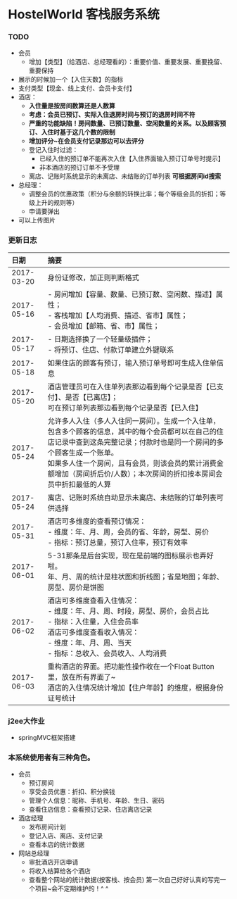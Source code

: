 # HostelWorld 客栈服务系统
### TODO
- 会员
  - 增加【类型】（给酒店、总经理看的）：重要价值、重要发展、重要挽留、重要保持
- 展示的时候加一个【入住天数】的指标
- 支付类型【现金、线上支付、会员卡支付】
- 酒店：
  - **入住量是按房间数算还是人数算**
  - **考虑：会员已预订、实际入住退房时间与预订的退房时间不符**
  - **严重的功能缺陷！房间数量、已预订数量、空闲数量的关系。以及顾客预订、入住时基于这几个数的限制**
  - **增加评分~在会员支付记录那边可以去评分**
  - 登记入住时过滤：
    - 已经入住的预订单不能再次入住【入住界面输入预订订单号时提示】
    - 非本酒店的预订订单不予受理
  - 离店、记账时系统显示的未离店、未结账的订单列表 **可根据房间id搜索**
- 总经理：
  - 调整会员的优惠政策（积分与余额的转换比率；每个等级会员的折扣；等级上升的规则等）
  - 申请要弹出
- 可以上传图片

### 更新日志
| 日期 | 摘要 |
| :--- | :--- |
| 2017-03-20 | 身份证修改，加正则判断格式 |
| 2017-05-16 | - 房间增加【容量、数量、已预订数、空闲数、描述】属性；<br> - 客栈增加【人均消费、描述、省市】属性；<br> - 会员增加【邮箱、省、市】属性；
| 2017-05-17 | - 日期选择换了一个轻量级插件；<br> - 将预订、住店、付款订单建立外键联系
| 2017-05-18 | 如果住店的顾客有预订，输入预订单号即可生成入住单信息
| 2017-05-20 | 酒店管理员可在入住单列表那边看到每个记录是否【已支付】、是否【已离店】；<br>可在预订单列表那边看到每个记录是否【已入住】
| 2017-05-24 | 允许多人入住（多人入住同一房间）。生成一个入住单，包含多个顾客的信息，其中的每个会员都可以在自己的住店记录中查到这条完整记录；付款时也是同一个房间的多个顾客生成一个账单。<br>如果多人住一个房间，且有会员，则该会员的累计消费金额增加（房间折后价/人数）；本次房间的折扣按本房间会员中折扣最低的人算
| 2017-05-24 | 离店、记账时系统自动显示未离店、未结账的订单列表可供选择
| 2017-05-31 | 酒店可多维度的查看预订情况：<br>- 维度：年、月、周，会员的省、年龄，房型、房价<br>- 指标：预订总量，预订入住率，预订有效率
| 2017-06-01 | 5-31那条是后台实现，现在是前端的图标展示也弄好啦。<br>年、月、周的统计是柱状图和折线图；省是地图；年龄、房型、房价是饼图
| 2017-06-02 | 酒店可多维度查看入住情况：<br>- 维度：年、月、周、时段，房型、房价，会员占比<br>- 指标：入住量，入住会员率<br>酒店可多维度查看收入情况：<br>- 维度：年、月、周、当天<br>- 指标：总收入、会员收入、人均消费
| 2017-06-03 | 重构酒店的界面。把功能性操作收在一个Float Button里，放在所有界面了~<br> 酒店的入住情况统计增加【住户年龄】的维度，根据身份证号统计
### j2ee大作业
- springMVC框架搭建
### 本系统使用者有三种角色。
 - 会员
   - 预订房间
   - 享受会员优惠：折扣、积分换钱
   - 管理个人信息：昵称、手机号、年龄、生日、密码
   - 查看住店信息：查看预订记录、住店离店记录
 - 酒店经理
   - 发布房间计划
   - 登记入店、离店、支付记录
   - 查看本店的统计数据
 - 网站总经理
   - 审批酒店开店申请
   - 将收入结算给各个酒店
   - 查看整个网站的统计数据(按客栈、按会员)
 第一次自己好好认真的写完一个项目~会不定期维护的！^ ^
